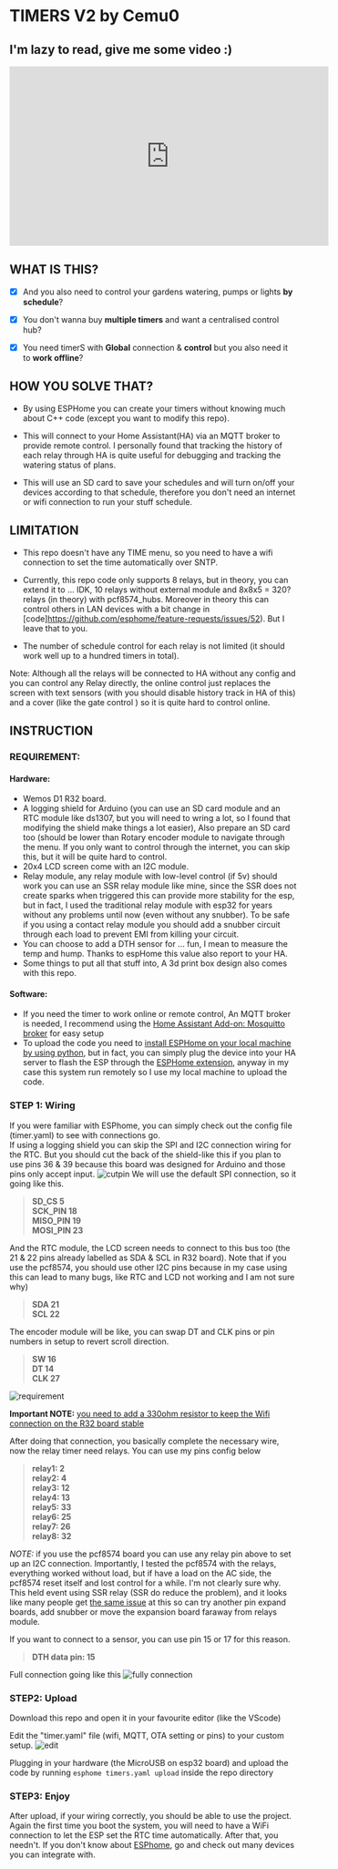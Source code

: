 # TIMERS V2 by Cemu0

## I'm lazy to read, give me some video :) 

<iframe width="560" height="315" src="https://www.youtube.com/embed/iN_e02LLBGo" title="YouTube video player" frameborder="0" allow="accelerometer; autoplay; clipboard-write; encrypted-media; gyroscope; picture-in-picture" allowfullscreen></iframe>

## WHAT IS THIS?

- [x] And you also need to control your gardens watering, pumps or lights **by schedule**?
  
- [x] You don't wanna buy **multiple timers** and want a centralised control hub?

- [x] You need timerS with **Global** connection & **control** but you also need it to **work offline**?

## HOW YOU SOLVE THAT?

- By using ESPHome you can create your timers without knowing much about C++ code (except you want to modify this repo).

- This will connect to your Home Assistant(HA) via an MQTT broker to provide remote control. I personally found that tracking the history of each relay through HA is quite useful for debugging and tracking the watering status of plans.

- This will use an SD card to save your schedules and will turn on/off your devices according to that schedule, therefore you don't need an internet or wifi connection to run your stuff schedule.


## LIMITATION 

- This repo doesn't have any TIME menu, so you need to have a wifi connection to set the time automatically over SNTP.

- Currently, this repo code only supports 8 relays, but in theory, you can extend it to ... IDK, 10 relays without external module and 8x8x5 = 320? relays (in theory) with pcf8574_hubs. Moreover in theory this can control others in LAN devices with a bit change in [code]https://github.com/esphome/feature-requests/issues/52). But I leave that to you.

- The number of schedule control for each relay is not limited (it should work well up to a hundred timers in total).

Note: Although all the relays will be connected to HA without any config and you can control any Relay directly, the online control just replaces the screen with text sensors (with you should disable history track in HA of this) and a cover (like the gate control ) so it is quite hard to control online.
 
## INSTRUCTION 
### REQUIREMENT:
#### Hardware:
- Wemos D1 R32 board.
- A logging shield for Arduino (you can use an SD card module and an RTC module like ds1307, but you will need to wring a lot, so I found that modifying the shield make things a lot easier), Also prepare an SD card too (should be lower than 
Rotary encoder module to navigate through the menu. If you only want to control through the internet, you can skip this, but it will be quite hard to control.
- 20x4 LCD screen come with an I2C module.
- Relay module, any relay module with low-level control (if 5v) should work you can use an SSR relay module like mine, since the SSR does not create sparks when triggered this can provide more stability for the esp, but in fact, I used the traditional relay module with esp32 for years without any problems until now (even without any snubber). To be safe if you using a contact relay module you should add a snubber circuit through each load to prevent EMI from killing your circuit. 
- You can choose to add a DTH sensor for ... fun, I mean to measure the temp and hump. Thanks to espHome this value also report to your HA.
- Some things to put all that stuff into, A 3d print box design also comes with this repo.
#### Software:
- If you need the timer to work online or remote control, An MQTT broker is needed, I recommend using the [Home Assistant Add-on: Mosquitto broker](https://github.com/home-assistant/addons/blob/master/mosquitto/DOCS.md) for easy setup 
- To upload the code you need to [install ESPHome on your local machine by using python](https://esphome.io/guides/installing_esphome.html), but in fact, you can simply plug the device into your HA server to flash the ESP through the [ESPHome extension](https://esphome.io/guides/getting_started_hassio.html), anyway in my case this system run remotely so I use my local machine to upload the code. 

### STEP 1: Wiring

If you were familiar with ESPhome, you can simply check out the config file (timer.yaml) to see with connections go.  
If using a logging shield you can skip the SPI and I2C connection wiring for the RTC. But you should cut the back of the shield-like this if you plan to use pins 36 & 39 because this board was designed for Arduino and those pins only accept input.
![cutpin][0]
We will use the default SPI connection, so it going like this.  
> **SD_CS 5**  
**SCK_PIN 18**  
**MISO_PIN 19**  
**MOSI_PIN 23**  

And the RTC module, the LCD screen needs to connect to this bus too (the 21 & 22 pins already labelled as SDA & SCL in R32 board). Note that if you use the pcf8574, you should use other I2C pins because in my case using this can lead to many bugs, like RTC and LCD not working and I am not sure why)  
> **SDA 21**  
**SCL 22**  

The encoder module will be like, you can swap DT and CLK pins or pin numbers in setup to revert scroll direction.  
> **SW 16**  
**DT 14**  
**CLK 27**  

![requirement][1]

**Important NOTE:** [you need to add a 330ohm resistor to keep the Wifi connection on the R32 board stable](https://github.com/espressif/arduino-esp32/issues/2144#issuecomment-657672609)

After doing that connection, you basically complete the necessary wire, now the relay timer need relays. You can use my pins config below
> **relay1: 2**  
**relay2: 4**  
**relay3: 12**  
**relay4: 13**  
**relay5: 33**  
**relay6: 25**  
**relay7: 26**  
**relay8: 32**  

*NOTE:* if you use the pcf8574 board you can use any relay pin above to set up an I2C connection. Importantly, I tested the pcf8574 with the relays, everything worked without load, but if have a load on the AC side, the pcf8574 reset itself and lost control for a while. I'm not clearly sure why. This held event using SSR relay (SSR do reduce the problem), and it looks like many people get [the same issue](https://www.letscontrolit.com/forum/viewtopic.php?t=7043) at this so can try another pin expand boards, add snubber or move the expansion board faraway from relays module.

If you want to connect to a sensor, you can use pin 15 or 17 for this reason. 
> **DTH data pin: 15**

Full connection going like this
![fully connection][2]

### STEP2: Upload
Download this repo and open it in your favourite editor (like the VScode) 

Edit the "timer.yaml" file (wifi, MQTT, OTA setting or pins) to your custom setup.
![edit][3]

Plugging in your hardware (the MicroUSB on esp32 board) and upload the code by running `esphome timers.yaml upload` inside the repo directory

### STEP3: Enjoy
After upload, if your wiring correctly, you should be able to use the project. Again the first time you boot the system, you will need to have a WiFi connection to let the ESP set the RTC time automatically. After that, you needn't.
If you don't know about [ESPhome](https://esphome.io/index.html), go and check out many devices you can integrate with.

[0]: images/cutit.jpg
[1]: images/Requirement.png
[2]: images/Timers_wiring_bb.png
[3]: images/edit.png
